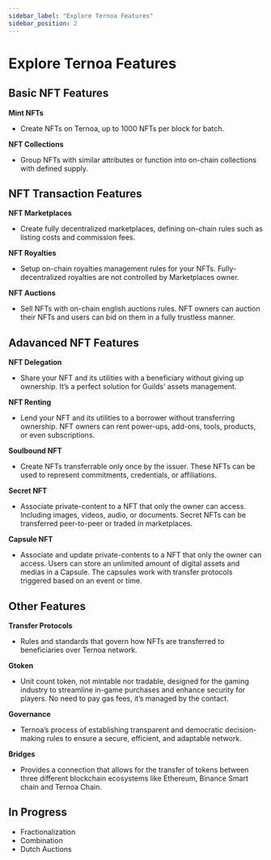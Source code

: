 ```yaml
---
sidebar_label: "Explore Ternoa Features"
sidebar_position: 2
---
```

# Explore Ternoa Features

## Basic NFT Features
**Mint NFTs** 
- Create NFTs on Ternoa, up to 1000 NFTs per block for batch.

**NFT Collections**
- Group NFTs with similar attributes or function into on-chain collections with defined supply.

## NFT Transaction Features
**NFT Marketplaces**
 - Create fully decentralized marketplaces, defining on-chain rules such as listing costs and commission fees.

**NFT Royalties**
 - Setup on-chain royalties management rules for your NFTs. Fully-decentralized royalties are not controlled by Marketplaces owner.

**NFT Auctions**
 - Sell NFTs with on-chain english auctions rules. NFT owners can auction their NFTs and users can bid on them in a fully trustless manner.

## Adavanced NFT Features
**NFT Delegation**
 - Share your NFT and its utilities with a beneficiary without giving up ownership. It’s a perfect solution for Guilds’ assets management.

**NFT Renting**
 - Lend your NFT and its utilities to a borrower without transferring ownership. NFT owners can rent power-ups, add-ons, tools, products, or even subscriptions.

**Soulbound NFT**
 - Create NFTs transferrable only once by the issuer. These NFTs can be used to represent commitments, credentials, or affiliations.

**Secret NFT**
 - Associate private-content to a NFT that only the owner can access. Including images, videos, audio, or documents. Secret NFTs can be transferred peer-to-peer or traded in marketplaces.

**Capsule NFT**
- Associate and update private-contents to a NFT that only the owner can access. Users can store an unlimited amount of digital assets and medias in a Capsule. The capsules work with transfer protocols triggered based on an event or time.

## Other Features
**Transfer Protocols**
- Rules and standards that govern how NFTs are transferred to beneficiaries over Ternoa network.

**Gtoken**
- Unit count token, not mintable nor tradable, designed for the gaming industry to streamline in-game purchases and enhance security for players. No need to pay gas fees, it’s managed by the contact.

**Governance**
- Ternoa’s process of establishing transparent and democratic decision-making rules to ensure a secure, efficient, and adaptable network.

**Bridges**
- Provides a connection that allows for the transfer of tokens between three different blockchain ecosystems like Ethereum, Binance Smart chain and Ternoa Chain.

## In Progress
- Fractionalization
- Combination
- Dutch Auctions

